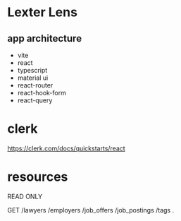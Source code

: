 # Lexter Lens 

## app architecture

- vite
- react
- typescript
- material ui
- react-router
- react-hook-form
- react-query

# clerk

https://clerk.com/docs/quickstarts/react

# resources

READ ONLY

GET
/lawyers
/employers
/job_offers
/job_postings
/tags
.
